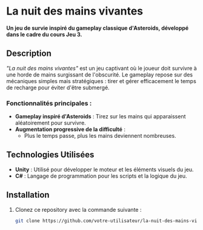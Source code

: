 # La nuit des mains vivantes

**Un jeu de survie inspiré du gameplay classique d'Asteroids, développé dans le cadre du cours Jeu 3.**

## Description

_"La nuit des mains vivantes"_ est un jeu captivant où le joueur doit survivre à une horde de mains surgissant de l'obscurité. Le gameplay repose sur des mécaniques simples mais stratégiques : tirer et gérer efficacement le temps de recharge pour éviter d'être submergé.

### Fonctionnalités principales :
- **Gameplay inspiré d'Asteroids** : Tirez sur les mains qui apparaissent aléatoirement pour survivre.
- **Augmentation progressive de la difficulté** :
  - Plus le temps passe, plus les mains deviennent nombreuses.

## Technologies Utilisées
- **Unity** : Utilisé pour développer le moteur et les éléments visuels du jeu.
- **C#** : Langage de programmation pour les scripts et la logique du jeu.

## Installation

1. Clonez ce repository avec la commande suivante :
   ```bash
   git clone https://github.com/votre-utilisateur/la-nuit-des-mains-vivantes.git
